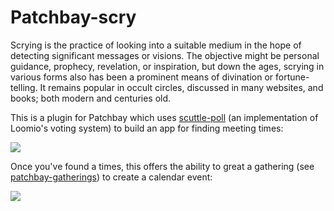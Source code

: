 # Patchbay-scry

Scrying is the practice of looking into a suitable medium in the hope of detecting significant messages or visions. The objective might be personal guidance, prophecy, revelation, or inspiration, but down the ages, scrying in various forms also has been a prominent means of divination or fortune-telling. It remains popular in occult circles, discussed in many websites, and books; both modern and centuries old.

This is a plugin for Patchbay which uses [scuttle-poll](https://github.com/ssbc/scuttle-poll) (an implementation of Loomio's voting system) to build an app for finding meeting times:

![](https://user-images.githubusercontent.com/2665886/46777231-52d9cb80-cd6b-11e8-96a1-21fb9f5abd65.png)

Once you've found a times, this offers the ability to great a gathering (see [patchbay-gatherings](https://github.com/ssbc/patchbay-gatherings)) to create a calendar event:

![](https://user-images.githubusercontent.com/2665886/46777206-39388400-cd6b-11e8-8549-3d58fd39243e.png)

